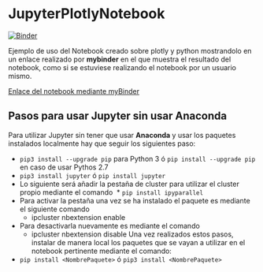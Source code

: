 # JupyterPlotlyNotebook
[![Binder](http://mybinder.org/badge.svg)](http://mybinder.org/repo/alu0100505078/jupyterplotlynotebook)

Ejemplo de uso del Notebook creado sobre plotly y python mostrandolo en un enlace realizado por **mybinder** en el que 
muestra el resultado del notebook, como si se estuviese realizando el notebook por un usuario mismo.

[Enlace del notebook mediante myBinder](http://mybinder.org/repo/alu0100505078/jupyterplotlynotebook)


## Pasos para usar Jupyter sin usar Anaconda

Para utilizar Jupyter sin tener que usar **Anaconda** y usar los paquetes instalados localmente hay que seguir los siguientes paso:

* `pip3 install --upgrade pip` para Python 3 ó `pip install --upgrade pip` en caso de usar Pythos 2.7
* `pip3 install jupyter` ó `pip install jupyter`
* Lo siguiente será  añadir la pestaña de cluster para utilizar el cluster propio mediante el comando
  * `pip install ipyparallel`
* Para activar la pestaña una vez se ha instalado el paquete es mediante el siguiente comando
  * ipcluster nbextension enable
* Para desactivarla nuevamente es mediante el comando
  * ipcluster nbextension disable
Una vez realizados estos pasos, instalar de manera local los paquetes que se vayan a utilizar en el notebook pertinente mediante el comando:
* `pip install <NombrePaquete>` ó `pip3 install <NombrePaquete>`
